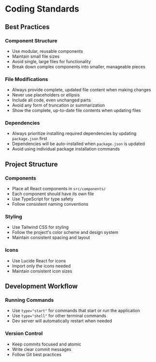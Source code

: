 # Coding Standards

## Best Practices

### Component Structure
- Use modular, reusable components
- Maintain small file sizes
- Avoid single, large files for functionality
- Break down complex components into smaller, manageable pieces

### File Modifications
- Always provide complete, updated file content when making changes
- Never use placeholders or ellipsis
- Include all code, even unchanged parts
- Avoid any form of truncation or summarization
- Show the complete, up-to-date file contents when updating files

### Dependencies
- Always prioritize installing required dependencies by updating `package.json` first
- Dependencies will be auto-installed when `package.json` is updated
- Avoid using individual package installation commands

## Project Structure

### Components
- Place all React components in `src/components/`
- Each component should have its own file
- Use TypeScript for type safety
- Follow consistent naming conventions

### Styling
- Use Tailwind CSS for styling
- Follow the project's color scheme and design system
- Maintain consistent spacing and layout

### Icons
- Use Lucide React for icons
- Import only the icons needed
- Maintain consistent icon sizes

## Development Workflow

### Running Commands
- Use `type="start"` for commands that start or run the application
- Use `type="shell"` for other terminal commands
- Dev server will automatically restart when needed

### Version Control
- Keep commits focused and atomic
- Write clear commit messages
- Follow Git best practices
